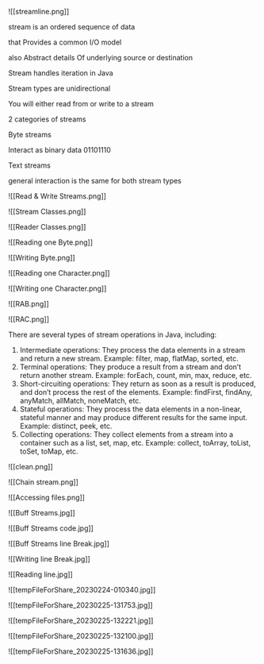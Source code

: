 ![[streamline.png]]

stream is an ordered sequence of data

that Provides a common I/O model

also Abstract details Of underlying source or destination

Stream handles iteration in Java


Stream types are unidirectional

You will either read from or write to a stream

2 categories of streams

Byte streams

Interact as binary data 01101110

Text streams


general interaction is the same for both stream types

![[Read & Write Streams.png]]

![[Stream Classes.png]]

![[Reader Classes.png]]

![[Reading one Byte.png]]

![[Writing Byte.png]]


![[Reading one Character.png]]

![[Writing one Character.png]]

![[RAB.png]]

![[RAC.png]]

There are several types of stream operations in Java, including:

1.  Intermediate operations: They process the data elements in a stream and return a new stream. Example: filter, map, flatMap, sorted, etc.
2.  Terminal operations: They produce a result from a stream and don’t return another stream. Example: forEach, count, min, max, reduce, etc.
3.  Short-circuiting operations: They return as soon as a result is produced, and don’t process the rest of the elements. Example: findFirst, findAny, anyMatch, allMatch, noneMatch, etc.
4.  Stateful operations: They process the data elements in a non-linear, stateful manner and may produce different results for the same input. Example: distinct, peek, etc.
5.  Collecting operations: They collect elements from a stream into a container such as a list, set, map, etc. Example: collect, toArray, toList, toSet, toMap, etc.

![[clean.png]]

![[Chain stream.png]]

![[Accessing files.png]]

![[Buff Streams.jpg]]

![[Buff Streams code.jpg]]

![[Buff Streams line Break.jpg]]

![[Writing line Break.jpg]]

![[Reading line.jpg]]

![[tempFileForShare_20230224-010340.jpg]]

![[tempFileForShare_20230225-131753.jpg]]

![[tempFileForShare_20230225-132221.jpg]]

![[tempFileForShare_20230225-132100.jpg]]

![[tempFileForShare_20230225-131636.jpg]]